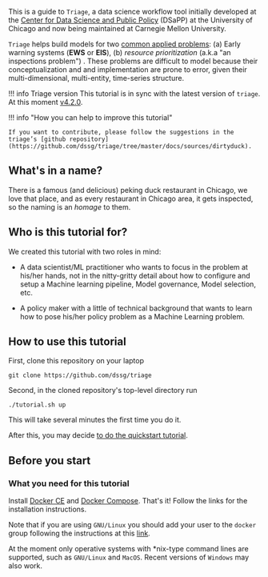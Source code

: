 This is a guide to `Triage`, a data science workflow tool initially developed at the [Center for Data Science and Public
Policy](http://dsapp.uchicago.edu) (DSaPP) at the University of
Chicago and now being maintained at Carnegie Mellon University.

`Triage` helps build models for two [common applied
problems](https://dssg.uchicago.edu/data-science-for-social-good-conference-2017/training-workshop-data-science-for-social-good-problem-templates/):
(a) Early warning systems (**EWS** or **EIS**), (b) *resource
prioritization* (a.k.a "an inspections problem") . These problems are
difficult to model because their conceptualization and and
implementation are prone to error, given their multi-dimensional,
multi-entity, time-series structure.

!!! info Triage version
    This tutorial is in sync with the latest version of `triage`. At this moment [v4.2.0](https://github.com/dssg/triage/releases/tag/v4.2.0).

!!! info "How you can help to improve this tutorial"

    If you want to contribute, please follow the suggestions in the
    triage’s [github repository](https://github.com/dssg/triage/tree/master/docs/sources/dirtyduck).


## What's in a name?

There is a famous (and delicious) peking duck restaurant in Chicago,
we love that place, and as every restaurant in Chicago area, it gets
inspected, so the naming is an *homage* to them.


## Who is this tutorial for?

We created this tutorial with two roles in mind:

- A data scientist/ML practitioner who wants to focus
in the problem at his/her hands, not in the nitty-gritty detail about
how to configure and setup a Machine learning pipeline, Model
governance, Model selection, etc.

- A policy maker with a little of technical background that wants to
  learn how to pose his/her policy problem as a Machine Learning
  problem.


## How to use this tutorial

First, clone this repository on your laptop

    git clone https://github.com/dssg/triage

Second, in the cloned repository's top-level directory run

    ./tutorial.sh up

This will take several minutes the first time you do it.

After this, you may decide [to do the quickstart tutorial](dirty_duckling.md).


## Before you start

### What you need for this tutorial

Install [Docker CE](http://www.docker.com) and [Docker
Compose](https://docs.docker.com/compose/). That's it! Follow the
links for the installation instructions.

Note that if you are using `GNU/Linux` you should add your user to the
`docker` group following the instructions at this
[link](https://docs.docker.com/install/linux/linux-postinstall/).

At the moment only operative systems with \*nix-type command lines are
supported, such as `GNU/Linux` and `MacOS`. Recent versions of
`Windows` may also work.
